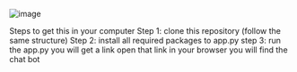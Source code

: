 ![image](https://github.com/Team-Hexads/Chacha-Chaudhary-AI-BOT/assets/122260105/53b6f7fa-3e79-4b11-a594-bf21bc6cc227)

Steps to get this in your computer
Step 1: clone this repository (follow the same structure)
Step 2: install all required packages to app.py
step 3: run the app.py you will get a link open that link in your browser you will find the chat bot
